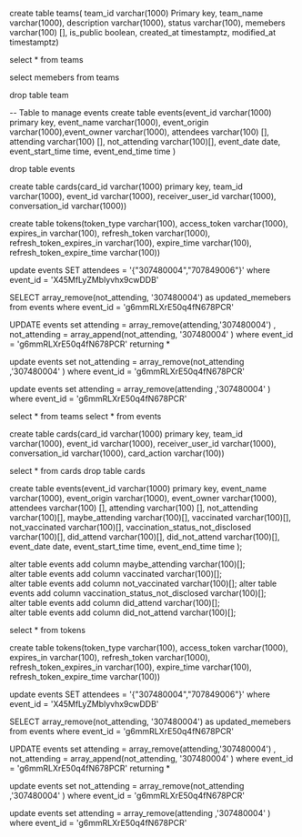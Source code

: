 create table teams( team_id varchar(1000) Primary key, team_name varchar(1000), description varchar(1000), status varchar(100), memebers varchar(100) [], is_public boolean, created_at timestamptz, modified_at timestamptz)

select * from teams

select  memebers from teams

drop table team

-- Table to manage events
create table events(event_id varchar(1000) primary key, event_name varchar(1000), event_origin varchar(1000),event_owner varchar(1000), attendees varchar(100) [], attending varchar(100) [], not_attending varchar(100)[], event_date date, event_start_time time, event_end_time time )

drop table events 


create table cards(card_id varchar(1000) primary key, team_id varchar(1000), event_id varchar(1000), receiver_user_id varchar(1000), conversation_id varchar(1000))

create table tokens(token_type varchar(100), access_token varchar(1000), expires_in varchar(100), refresh_token varchar(1000), refresh_token_expires_in varchar(100), expire_time varchar(100), refresh_token_expire_time varchar(100))

update events SET attendees = '{"307480004","707849006"}' where event_id = 'X45MfLyZMblyvhx9cwDDB'

SELECT array_remove(not_attending, '307480004') as updated_memebers from events where event_id = 'g6mmRLXrE50q4fN678PCR'

UPDATE events set attending = array_remove(attending,'307480004') , not_attending = array_append(not_attending, '307480004' ) where event_id = 'g6mmRLXrE50q4fN678PCR' returning *

update events set not_attending = array_remove(not_attending ,'307480004' ) where event_id = 'g6mmRLXrE50q4fN678PCR'

update events set attending = array_remove(attending ,'307480004' ) where event_id = 'g6mmRLXrE50q4fN678PCR'

select * from teams
select * from events

create table cards(card_id varchar(1000) primary key, team_id varchar(1000), event_id varchar(1000), receiver_user_id varchar(1000), conversation_id varchar(1000), card_action varchar(100))

select * from cards
drop table cards

create table events(event_id varchar(1000) primary key, 
					event_name varchar(1000),
					event_origin varchar(1000),
					event_owner varchar(1000),
					attendees varchar(100) [],
					attending varchar(100) [],
					not_attending varchar(100)[], 
					maybe_attending varchar(100)[],
					vaccinated varchar(100)[],
					not_vaccinated varchar(100)[],
					vaccination_status_not_disclosed varchar(100)[],
					did_attend varchar(100)[],
					did_not_attend varchar(100)[],
					event_date date,
					event_start_time time,
					event_end_time time );
					
alter table events add column maybe_attending varchar(100)[];					
alter table events add column vaccinated varchar(100)[];					
alter table events add column not_vaccinated varchar(100)[];
alter table events add column vaccination_status_not_disclosed varchar(100)[];					
alter table events add column did_attend varchar(100)[];	
alter table events add column did_not_attend varchar(100)[];					


select * from tokens

					

create table tokens(token_type varchar(100), access_token varchar(1000), expires_in varchar(100), refresh_token varchar(1000), refresh_token_expires_in varchar(100), expire_time varchar(100), refresh_token_expire_time varchar(100))

update events SET attendees = '{"307480004","707849006"}' where event_id = 'X45MfLyZMblyvhx9cwDDB'

SELECT array_remove(not_attending, '307480004') as updated_memebers from events where event_id = 'g6mmRLXrE50q4fN678PCR'

UPDATE events set attending = array_remove(attending,'307480004') , not_attending = array_append(not_attending, '307480004' ) where event_id = 'g6mmRLXrE50q4fN678PCR' returning *

update events set not_attending = array_remove(not_attending ,'307480004' ) where event_id = 'g6mmRLXrE50q4fN678PCR'

update events set attending = array_remove(attending ,'307480004' ) where event_id = 'g6mmRLXrE50q4fN678PCR'